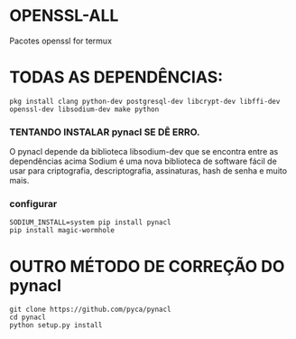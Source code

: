 # OPENSSL-ALL
Pacotes openssl for termux


# TODAS AS DEPENDÊNCIAS:
	pkg install clang python-dev postgresql-dev libcrypt-dev libffi-dev openssl-dev libsodium-dev make python




###  TENTANDO INSTALAR pynacl SE DÊ ERRO.
O pynacl depende da biblioteca libsodium-dev que
se encontra entre as dependências acima
Sodium é uma nova biblioteca de software fácil
de usar para criptografia, descriptografia, assinaturas,
hash de senha e muito mais.


### configurar
	SODIUM_INSTALL=system pip install pynacl
	pip install magic-wormhole


# OUTRO MÉTODO DE CORREÇÃO DO pynacl
	git clone https://github.com/pyca/pynacl
	cd pynacl
	python setup.py install
